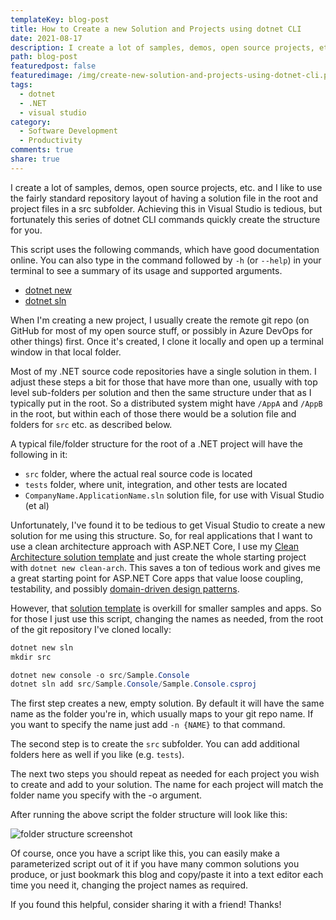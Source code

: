 ```yaml
---
templateKey: blog-post
title: How to Create a new Solution and Projects using dotnet CLI
date: 2021-08-17
description: I create a lot of samples, demos, open source projects, etc. and I like to use the fairly standard repository layout of having a solution file in the root and project files in a src subfolder. Achieving this in Visual Studio is tedious, but fortunately this series of dotnet CLI commands quickly create the structure for you.
path: blog-post
featuredpost: false
featuredimage: /img/create-new-solution-and-projects-using-dotnet-cli.png
tags:
  - dotnet
  - .NET
  - visual studio
category:
  - Software Development
  - Productivity
comments: true
share: true
---
```


I create a lot of samples, demos, open source projects, etc. and I like to use the fairly standard repository layout of having a solution file in the root and project files in a src subfolder. Achieving this in Visual Studio is tedious, but fortunately this series of dotnet CLI commands quickly create the structure for you.

This script uses the following commands, which have good documentation online. You can also type in the command followed by `-h` (or `--help`) in your terminal to see a summary of its usage and supported arguments.

- [dotnet new](https://docs.microsoft.com/dotnet/core/tools/dotnet-new)
- [dotnet sln](https://docs.microsoft.com/dotnet/core/tools/dotnet-sln)

When I'm creating a new project, I usually create the remote git repo (on GitHub for most of my open source stuff, or possibly in Azure DevOps for other things) first. Once it's created, I clone it locally and open up a terminal window in that local folder.

Most of my .NET source code repositories have a single solution in them. I adjust these steps a bit for those that have more than one, usually with top level sub-folders per solution and then the same structure under that as I typically put in the root. So a distributed system might have `/AppA` and `/AppB` in the root, but within each of those there would be a solution file and folders for `src` etc. as described below.

A typical file/folder structure for the root of a .NET project will have the following in it:

- `src` folder, where the actual real source code is located
- `tests` folder, where unit, integration, and other tests are located
- `CompanyName.ApplicationName.sln` solution file, for use with Visual Studio (et al)

Unfortunately, I've found it to be tedious to get Visual Studio to create a new solution for me using this structure. So, for real applications that I want to use a clean architecture approach with ASP.NET Core, I use my [Clean Architecture solution template](https://github.com/ardalis/CleanArchitecture) and just create the whole starting project with `dotnet new clean-arch`. This saves a ton of tedious work and gives me a great starting point for ASP.NET Core apps that value loose coupling, testability, and possibly [domain-driven design patterns](https://www.pluralsight.com/courses/fundamentals-domain-driven-design).

However, that [solution template](https://www.nuget.org/packages/Ardalis.CleanArchitecture.Template/) is overkill for smaller samples and apps. So for those I just use this script, changing the names as needed, from the root of the git repository I've cloned locally:

```powershell
dotnet new sln
mkdir src

dotnet new console -o src/Sample.Console
dotnet sln add src/Sample.Console/Sample.Console.csproj
```

The first step creates a new, empty solution. By default it will have the same name as the folder you're in, which usually maps to your git repo name. If you want to specify the name just add `-n {NAME}` to that command.

The second step is to create the `src` subfolder. You can add additional folders here as well if you like (e.g. `tests`).

The next two steps you should repeat as needed for each project you wish to create and add to your solution. The name for each project will match the folder name you specify with the -o argument.

After running the above script the folder structure will look like this:

![folder structure screenshot](img/dotnet-new-sln-folder-structure.png)

Of course, once you have a script like this, you can easily make a parameterized script out of it if you have many common solutions you produce, or just bookmark this blog and copy/paste it into a text editor each time you need it, changing the project names as required.

If you found this helpful, consider sharing it with a friend! Thanks!
